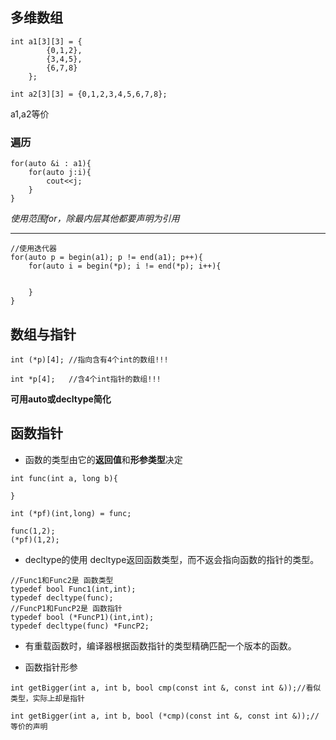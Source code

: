 ## 多维数组
```
int a1[3][3] = {
        {0,1,2},
        {3,4,5},
        {6,7,8}
    };

int a2[3][3] = {0,1,2,3,4,5,6,7,8};
```
a1,a2等价

### 遍历
```
for(auto &i : a1){
    for(auto j:i){
        cout<<j;  
    }
}
```
*使用范围for，除最内层其他都要声明为引用*

----
```
//使用迭代器
for(auto p = begin(a1); p != end(a1); p++){
    for(auto i = begin(*p); i != end(*p); i++){
    
        
    }
}
```

## 数组与指针
    int (*p)[4]; //指向含有4个int的数组!!!
    
    int *p[4];   //含4个int指针的数组!!!  
**可用auto或decltype简化**

## 函数指针
* 函数的类型由它的**返回值**和**形参类型**决定
```
int func(int a, long b){
    
}

int (*pf)(int,long) = func;

func(1,2);
(*pf)(1,2);
```

* decltype的使用
decltype返回函数类型，而不返会指向函数的指针的类型。
```
//Func1和Func2是 函数类型
typedef bool Func1(int,int);
typedef decltype(func);
//FuncP1和FuncP2是 函数指针
typedef bool (*FuncP1)(int,int);
typedef decltype(func) *FuncP2;
```

* 有重载函数时，编译器根据函数指针的类型精确匹配一个版本的函数。

* 函数指针形参
```
int getBigger(int a, int b, bool cmp(const int &, const int &));//看似类型，实际上却是指针

int getBigger(int a, int b, bool (*cmp)(const int &, const int &));//等价的声明
```
